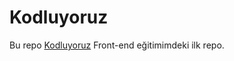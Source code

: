 # Kodluyoruz

Bu repo [Kodluyoruz](https://kodluyoruz.org/tr/kodluyoruz/) Front-end eğitimimdeki ilk repo. 